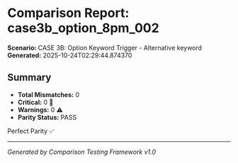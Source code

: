 # Comparison Report: case3b_option_8pm_002
**Scenario:** CASE 3B: Option Keyword Trigger - Alternative keyword
**Generated:** 2025-10-24T02:29:44.874370

## Summary
- **Total Mismatches:** 0
- **Critical:** 0 🚨
- **Warnings:** 0 ⚠️
- **Parity Status:** PASS

Perfect Parity ✅

---
*Generated by Comparison Testing Framework v1.0*